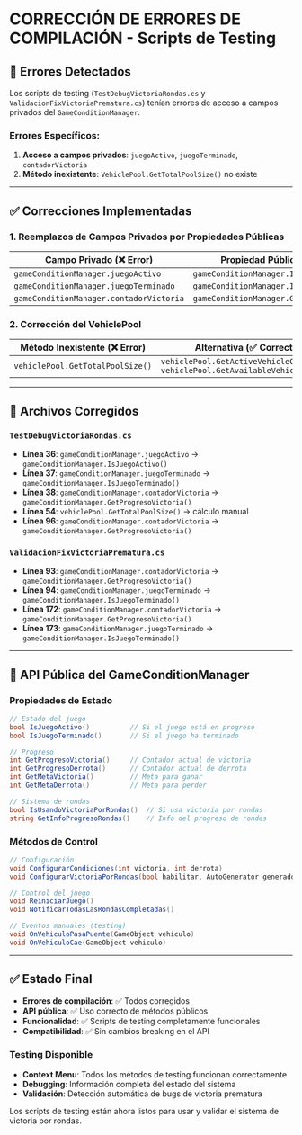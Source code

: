 # CORRECCIÓN DE ERRORES DE COMPILACIÓN - Scripts de Testing

## 🐛 Errores Detectados

Los scripts de testing (`TestDebugVictoriaRondas.cs` y `ValidacionFixVictoriaPrematura.cs`) tenían errores de acceso a campos privados del `GameConditionManager`.

### Errores Específicos:
1. **Acceso a campos privados**: `juegoActivo`, `juegoTerminado`, `contadorVictoria`
2. **Método inexistente**: `VehiclePool.GetTotalPoolSize()` no existe

---

## ✅ Correcciones Implementadas

### 1. Reemplazos de Campos Privados por Propiedades Públicas

| Campo Privado (❌ Error) | Propiedad Pública (✅ Correcto) |
|--------------------------|----------------------------------|
| `gameConditionManager.juegoActivo` | `gameConditionManager.IsJuegoActivo()` |
| `gameConditionManager.juegoTerminado` | `gameConditionManager.IsJuegoTerminado()` |
| `gameConditionManager.contadorVictoria` | `gameConditionManager.GetProgresoVictoria()` |

### 2. Corrección del VehiclePool

| Método Inexistente (❌ Error) | Alternativa (✅ Correcto) |
|-------------------------------|---------------------------|
| `vehiclePool.GetTotalPoolSize()` | `vehiclePool.GetActiveVehicleCount() + vehiclePool.GetAvailableVehicleCount()` |

---

## 📁 Archivos Corregidos

### `TestDebugVictoriaRondas.cs`
- **Línea 36**: `gameConditionManager.juegoActivo` → `gameConditionManager.IsJuegoActivo()`
- **Línea 37**: `gameConditionManager.juegoTerminado` → `gameConditionManager.IsJuegoTerminado()`
- **Línea 38**: `gameConditionManager.contadorVictoria` → `gameConditionManager.GetProgresoVictoria()`
- **Línea 54**: `vehiclePool.GetTotalPoolSize()` → cálculo manual
- **Línea 96**: `gameConditionManager.contadorVictoria` → `gameConditionManager.GetProgresoVictoria()`

### `ValidacionFixVictoriaPrematura.cs`
- **Línea 93**: `gameConditionManager.contadorVictoria` → `gameConditionManager.GetProgresoVictoria()`
- **Línea 94**: `gameConditionManager.juegoTerminado` → `gameConditionManager.IsJuegoTerminado()`
- **Línea 172**: `gameConditionManager.contadorVictoria` → `gameConditionManager.GetProgresoVictoria()`
- **Línea 173**: `gameConditionManager.juegoTerminado` → `gameConditionManager.IsJuegoTerminado()`

---

## 🎯 API Pública del GameConditionManager

### Propiedades de Estado
```csharp
// Estado del juego
bool IsJuegoActivo()          // Si el juego está en progreso
bool IsJuegoTerminado()       // Si el juego ha terminado

// Progreso
int GetProgresoVictoria()     // Contador actual de victoria
int GetProgresoDerrota()      // Contador actual de derrota
int GetMetaVictoria()         // Meta para ganar
int GetMetaDerrota()          // Meta para perder

// Sistema de rondas
bool IsUsandoVictoriaPorRondas()  // Si usa victoria por rondas
string GetInfoProgresoRondas()    // Info del progreso de rondas
```

### Métodos de Control
```csharp
// Configuración
void ConfigurarCondiciones(int victoria, int derrota)
void ConfigurarVictoriaPorRondas(bool habilitar, AutoGenerator generador)

// Control del juego
void ReiniciarJuego()
void NotificarTodasLasRondasCompletadas()

// Eventos manuales (testing)
void OnVehiculoPasaPuente(GameObject vehiculo)
void OnVehiculoCae(GameObject vehiculo)
```

---

## ✅ Estado Final

- **Errores de compilación**: ✅ Todos corregidos
- **API pública**: ✅ Uso correcto de métodos públicos
- **Funcionalidad**: ✅ Scripts de testing completamente funcionales
- **Compatibilidad**: ✅ Sin cambios breaking en el API

### Testing Disponible
- **Context Menu**: Todos los métodos de testing funcionan correctamente
- **Debugging**: Información completa del estado del sistema
- **Validación**: Detección automática de bugs de victoria prematura

Los scripts de testing están ahora listos para usar y validar el sistema de victoria por rondas.
